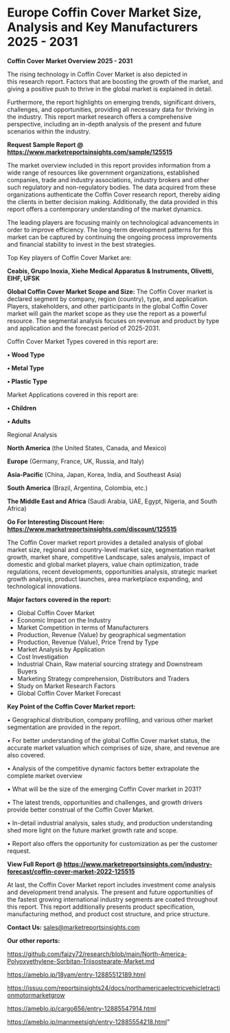 # Europe Coffin Cover Market Size, Analysis and Key Manufacturers 2025 - 2031

<Strong> Coffin Cover Market Overview 2025 - 2031</strong>

The rising technology in Coffin Cover Market is also depicted in this research report. Factors that are boosting the growth of the market, and giving a positive push to thrive in the global market is explained in detail.

Furthermore, the report highlights on emerging trends, significant drivers, challenges, and opportunities, providing all necessary data for thriving in the industry. This report market research offers a comprehensive perspective, including an in-depth analysis of the present and future scenarios within the industry.

<strong>Request Sample Report @ <a href=https://www.marketreportsinsights.com/sample/125515>https://www.marketreportsinsights.com/sample/125515</a></strong>

The market overview included in this report provides information from a wide range of resources like government organizations, established companies, trade and industry associations, industry brokers and other such regulatory and non-regulatory bodies. The data acquired from these organizations authenticate the Coffin Cover research report, thereby aiding the clients in better decision making. Additionally, the data provided in this report offers a contemporary understanding of the market dynamics.

The leading players are focusing mainly on technological advancements in order to improve efficiency. The long-term development patterns for this market can be captured by continuing the ongoing process improvements and financial stability to invest in the best strategies.

Top Key players of Coffin Cover Market are:

<strong>Ceabis, Grupo Inoxia, Xiehe Medical Apparatus & Instruments, Olivetti, EIHF, UFSK</strong>

<strong><b>Global Coffin Cover Market Scope and Size:</b></strong>
The Coffin Cover market is declared segment by company, region (country), type, and application. Players, stakeholders, and other participants in the global Coffin Cover market will gain the market scope as they use the report as a powerful resource. The segmental analysis focuses on revenue and product by type and application and the forecast period of 2025-2031.

Coffin Cover Market Types covered in this report are:

<strong>• Wood Type

• Metal Type

• Plastic Type</strong>

Market Applications covered in this report are:

<strong>• Children

• Adults</strong> 

Regional Analysis

<strong>North America</strong> (the United States, Canada, and Mexico)

<strong>Europe</strong> (Germany, France, UK, Russia, and Italy)

<strong>Asia-Pacific</strong> (China, Japan, Korea, India, and Southeast Asia)

<strong>South America</strong> (Brazil, Argentina, Colombia, etc.)

<strong>The Middle East and Africa</strong> (Saudi Arabia, UAE, Egypt, Nigeria, and South Africa)

<strong>Go For Interesting Discount Here: <a href=https://www.marketreportsinsights.com/discount/125515>https://www.marketreportsinsights.com/discount/125515</a></strong>

The Coffin Cover market report provides a detailed analysis of global market size, regional and country-level market size, segmentation market growth, market share, competitive Landscape, sales analysis, impact of domestic and global market players, value chain optimization, trade regulations, recent developments, opportunities analysis, strategic market growth analysis, product launches, area marketplace expanding, and technological innovations.

<strong><b>Major factors covered in the report:</b></strong>
<ul>
  <li>Global Coffin Cover Market </li>
  <li>Economic Impact on the Industry</li>
  <li>Market Competition in terms of Manufacturers</li>
  <li>Production, Revenue (Value) by geographical segmentation</li>
  <li>Production, Revenue (Value), Price Trend by Type</li>
  <li>Market Analysis by Application</li>
  <li>Cost Investigation</li>
  <li>Industrial Chain, Raw material sourcing strategy and Downstream Buyers</li>
  <li>Marketing Strategy comprehension, Distributors and Traders</li>
  <li>Study on Market Research Factors</li>
  <li>Global Coffin Cover Market Forecast</li>
</ul>

<strong><b>Key Point of the Coffin Cover Market report:</b></strong>

• Geographical distribution, company profiling, and various other market segmentation are provided in the report.

• For better understanding of the global Coffin Cover market status, the accurate market valuation which comprises of size, share, and revenue are also covered.

• Analysis of the competitive dynamic factors better extrapolate the complete market overview

• What will be the size of the emerging Coffin Cover market in 2031?

• The latest trends, opportunities and challenges, and growth drivers provide better construal of the Coffin Cover Market.

• In-detail industrial analysis, sales study, and production understanding shed more light on the future market growth rate and scope.

• Report also offers the opportunity for customization as per the customer request.

<strong><b>View Full Report @ <a href=https://www.marketreportsinsights.com/industry-forecast/coffin-cover-market-2022-125515>https://www.marketreportsinsights.com/industry-forecast/coffin-cover-market-2022-125515</a></b></strong>


At last, the Coffin Cover Market report includes investment come analysis and development trend analysis. The present and future opportunities of the fastest growing international industry segments are coated throughout this report. This report additionally presents product specification, manufacturing method, and product cost structure, and price structure.

<strong>Contact Us:</strong>
sales@marketreportsinsights.com

<strong>Our other reports:</strong>

<a href=https://github.com/faizy72/research/blob/main/North-America-Polyoxyethylene-Sorbitan-Triisostearate-Market.md>https://github.com/faizy72/research/blob/main/North-America-Polyoxyethylene-Sorbitan-Triisostearate-Market.md</a>

<a href=https://ameblo.jp/18yam/entry-12885512189.html>https://ameblo.jp/18yam/entry-12885512189.html</a>

<a href=https://issuu.com/reportsinsights24/docs/northamericaelectricvehicletractionmotormarketgrow>https://issuu.com/reportsinsights24/docs/northamericaelectricvehicletractionmotormarketgrow</a>

<a href=https://ameblo.jp/cargo656/entry-12885547914.html>https://ameblo.jp/cargo656/entry-12885547914.html</a>

<a href=https://ameblo.jp/manmeetsigh/entry-12885554218.html>https://ameblo.jp/manmeetsigh/entry-12885554218.html</a>"
